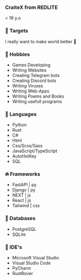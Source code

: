 ### CraiteX from REDLITE
< 18 y.o

### 🎯 Targets
I really want to make world better 🥰

### 🌹 Hobbies
- Games Developing
- Writing Websites
- Creating Telegram bots
- Creating Discord bots
- Writing Viruses
- Writing Web-Apps
- Writing Poems and Books
- Writing usefull programs

### 💢 Languages
- Python
- Rust
- C#
- Html
- Css/Scss/Sass
- JavaScript/TypeScript
- AutoHotKey
- SQL

### 🔥 Frameworks
- FastAPI  | py
- Django   | py
- NEXT     | js
- React    | js
- Tailwind | css

### 📌 Databases
- PostgreSQL
- SQLite

### 💠 IDE's
- Microsoft Visual Studio
- Visual Studio Code
- PyCharm
- RustRover
